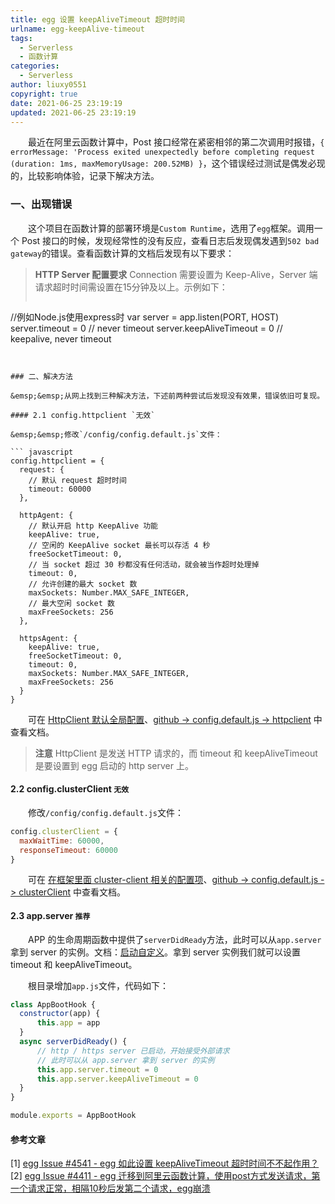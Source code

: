 ```yaml
---
title: egg 设置 keepAliveTimeout 超时时间
urlname: egg-keepAlive-timeout
tags:
  - Serverless
  - 函数计算
categories:
  - Serverless
author: liuxy0551
copyright: true
date: 2021-06-25 23:19:19
updated: 2021-06-25 23:19:19
---
```



&emsp;&emsp;最近在阿里云函数计算中，Post 接口经常在紧密相邻的第二次调用时报错，`{ errorMessage: 'Process exited unexpectedly before completing request (duration: 1ms, maxMemoryUsage: 200.52MB) }`，这个错误经过测试是偶发必现的，比较影响体验，记录下解决方法。

<!--more-->


### 一、出现错误

&emsp;&emsp;这个项目在函数计算的部署环境是`Custom Runtime`，选用了`egg`框架。调用一个 Post 接口的时候，发现经常性的没有反应，查看日志后发现偶发遇到`502 bad gateway`的错误。查看函数计算的文档后发现有以下要求：

> **HTTP Server 配置要求**
> Connection 需要设置为 Keep-Alive，Server 端请求超时时间需设置在15分钟及以上。示例如下：
> ``` javascript
//例如Node.js使用express时
var server = app.listen(PORT, HOST)
server.timeout = 0 // never timeout
server.keepAliveTimeout = 0 // keepalive, never timeout
```


### 二、解决方法

&emsp;&emsp;从网上找到三种解决方法，下述前两种尝试后发现没有效果，错误依旧可复现。

#### 2.1 config.httpclient `无效`

&emsp;&emsp;修改`/config/config.default.js`文件：

``` javascript
config.httpclient = {
  request: {
    // 默认 request 超时时间
    timeout: 60000
  },

  httpAgent: {
    // 默认开启 http KeepAlive 功能
    keepAlive: true,
    // 空闲的 KeepAlive socket 最长可以存活 4 秒
    freeSocketTimeout: 0,
    // 当 socket 超过 30 秒都没有任何活动，就会被当作超时处理掉
    timeout: 0,
    // 允许创建的最大 socket 数
    maxSockets: Number.MAX_SAFE_INTEGER,
    // 最大空闲 socket 数
    maxFreeSockets: 256
  },

  httpsAgent: {
    keepAlive: true,
    freeSocketTimeout: 0,
    timeout: 0,
    maxSockets: Number.MAX_SAFE_INTEGER,
    maxFreeSockets: 256
  }
}
```

&emsp;&emsp;可在 <a href="https://eggjs.org/zh-cn/core/httpclient.html#httpclient-%E9%BB%98%E8%AE%A4%E5%85%A8%E5%B1%80%E9%85%8D%E7%BD%AE" target="_blank">HttpClient 默认全局配置</a>、<a href="https://github.com/eggjs/egg/blob/master/config/config.default.js#L270" target="_blank">github -> config.default.js -> httpclient</a> 中查看文档。

>**注意**
> HttpClient 是发送 HTTP 请求的，而 timeout 和 keepAliveTimeout 是要设置到 egg 启动的 http server 上。

#### 2.2 config.clusterClient `无效`

&emsp;&emsp;修改`/config/config.default.js`文件：

``` javascript
config.clusterClient = {
  maxWaitTime: 60000,
  responseTimeout: 60000
}
```

&emsp;&emsp;可在 <a href="https://eggjs.org/zh-cn/advanced/cluster-client.html#%E5%9C%A8%E6%A1%86%E6%9E%B6%E9%87%8C%E9%9D%A2-cluster-client-%E7%9B%B8%E5%85%B3%E7%9A%84%E9%85%8D%E7%BD%AE%E9%A1%B9" target="_blank">在框架里面 cluster-client 相关的配置项</a>、<a href="https://github.com/eggjs/egg/blob/master/config/config.default.js#L366" target="_blank">github -> config.default.js -> clusterClient</a> 中查看文档。

#### 2.3 app.server `推荐`

&emsp;&emsp;APP 的生命周期函数中提供了`serverDidReady`方法，此时可以从`app.server`拿到 server 的实例。文档：<a href="https://eggjs.org/zh-cn/basics/app-start.html" target="_blank">启动自定义</a>。拿到 server 实例我们就可以设置 timeout 和 keepAliveTimeout。

&emsp;&emsp;根目录增加`app.js`文件，代码如下：

``` javascript
class AppBootHook {
  constructor(app) {
      this.app = app
  }
  async serverDidReady() {
      // http / https server 已启动，开始接受外部请求
      // 此时可以从 app.server 拿到 server 的实例
      this.app.server.timeout = 0
      this.app.server.keepAliveTimeout = 0
  }
}

module.exports = AppBootHook
```


#### 参考文章

[1] <a href="https://github.com/eggjs/egg/issues/4541" target="_black">egg Issue #4541 - egg 如此设置 keepAliveTimeout 超时时间不不起作用？</a>
[2] <a href="https://github.com/eggjs/egg/issues/4411" target="_black">egg Issue #4411 - egg 迁移到阿里云函数计算，使用post方式发送请求，第一个请求正常，相隔10秒后发第二个请求，egg崩溃</a>
